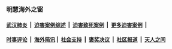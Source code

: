 
### 明慧海外之窗

####  [武汉肺炎](indexes/365.md?t=01281500) &nbsp;|&nbsp;  [迫害案例综述](indexes/328.md?t=01281500) &nbsp;|&nbsp; [迫害致死案例](indexes/277.md?t=01281500)  &nbsp;|&nbsp; [更多迫害案例](indexes/81.md?t=01281500)  &nbsp;|&nbsp; 
####  [时事评论](indexes/251.md?t=01281500) &nbsp;|&nbsp; [海外简讯](indexes/245.md?t=01281500)&nbsp;|&nbsp;  [社会支持](indexes/140.md?t=01281500) &nbsp;|&nbsp; [褒奖决议](indexes/282.md?t=01281500) &nbsp;|&nbsp; [社区报道](indexes/91.md?t=01281500)  &nbsp;|&nbsp; [天人之间](indexes/78.md?t=01281500) 

